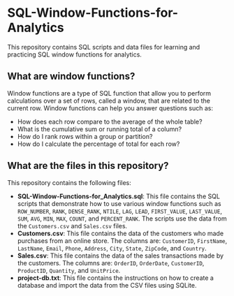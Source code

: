 # SQL-Window-Functions-for-Analytics

This repository contains SQL scripts and data files for learning and practicing SQL window functions for analytics.

## What are window functions?

Window functions are a type of SQL function that allow you to perform calculations over a set of rows, called a window, that are related to the current row. Window functions can help you answer questions such as:

- How does each row compare to the average of the whole table?
- What is the cumulative sum or running total of a column?
- How do I rank rows within a group or partition?
- How do I calculate the percentage of total for each row?

## What are the files in this repository?

This repository contains the following files:

- **SQL-Window-Functions-for_Analytics.sql**: This file contains the SQL scripts that demonstrate how to use various window functions such as `ROW_NUMBER`, `RANK`, `DENSE_RANK`, `NTILE`, `LAG`, `LEAD`, `FIRST_VALUE`, `LAST_VALUE`, `SUM`, `AVG`, `MIN`, `MAX`, `COUNT`, and `PERCENT_RANK`. The scripts use the data from the `Customers.csv` and `Sales.csv` files.
- **Customers.csv**: This file contains the data of the customers who made purchases from an online store. The columns are: `CustomerID`, `FirstName`, `LastName`, `Email`, `Phone`, `Address`, `City`, `State`, `ZipCode`, and `Country`.
- **Sales.csv**: This file contains the data of the sales transactions made by the customers. The columns are: `OrderID`, `OrderDate`, `CustomerID`, `ProductID`, `Quantity`, and `UnitPrice`.
- **project-db.txt**: This file contains the instructions on how to create a database and import the data from the CSV files using SQLite.

